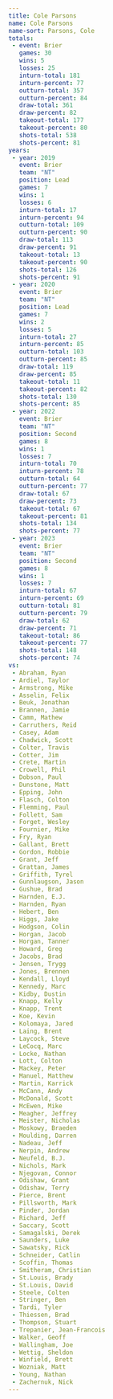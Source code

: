 ```yaml
---
title: Cole Parsons
name: Cole Parsons
name-sort: Parsons, Cole
totals:
 - event: Brier
   games: 30
   wins: 5
   losses: 25
   inturn-total: 181
   inturn-percent: 77
   outturn-total: 357
   outturn-percent: 84
   draw-total: 361
   draw-percent: 82
   takeout-total: 177
   takeout-percent: 80
   shots-total: 538
   shots-percent: 81
years:
 - year: 2019
   event: Brier
   team: "NT"
   position: Lead
   games: 7
   wins: 1
   losses: 6
   inturn-total: 17
   inturn-percent: 94
   outturn-total: 109
   outturn-percent: 90
   draw-total: 113
   draw-percent: 91
   takeout-total: 13
   takeout-percent: 90
   shots-total: 126
   shots-percent: 91
 - year: 2020
   event: Brier
   team: "NT"
   position: Lead
   games: 7
   wins: 2
   losses: 5
   inturn-total: 27
   inturn-percent: 85
   outturn-total: 103
   outturn-percent: 85
   draw-total: 119
   draw-percent: 85
   takeout-total: 11
   takeout-percent: 82
   shots-total: 130
   shots-percent: 85
 - year: 2022
   event: Brier
   team: "NT"
   position: Second
   games: 8
   wins: 1
   losses: 7
   inturn-total: 70
   inturn-percent: 78
   outturn-total: 64
   outturn-percent: 77
   draw-total: 67
   draw-percent: 73
   takeout-total: 67
   takeout-percent: 81
   shots-total: 134
   shots-percent: 77
 - year: 2023
   event: Brier
   team: "NT"
   position: Second
   games: 8
   wins: 1
   losses: 7
   inturn-total: 67
   inturn-percent: 69
   outturn-total: 81
   outturn-percent: 79
   draw-total: 62
   draw-percent: 71
   takeout-total: 86
   takeout-percent: 77
   shots-total: 148
   shots-percent: 74
vs:
 - Abraham, Ryan
 - Ardiel, Taylor
 - Armstrong, Mike
 - Asselin, Felix
 - Beuk, Jonathan
 - Brannen, Jamie
 - Camm, Mathew
 - Carruthers, Reid
 - Casey, Adam
 - Chadwick, Scott
 - Colter, Travis
 - Cotter, Jim
 - Crete, Martin
 - Crowell, Phil
 - Dobson, Paul
 - Dunstone, Matt
 - Epping, John
 - Flasch, Colton
 - Flemming, Paul
 - Follett, Sam
 - Forget, Wesley
 - Fournier, Mike
 - Fry, Ryan
 - Gallant, Brett
 - Gordon, Robbie
 - Grant, Jeff
 - Grattan, James
 - Griffith, Tyrel
 - Gunnlaugson, Jason
 - Gushue, Brad
 - Harnden, E.J.
 - Harnden, Ryan
 - Hebert, Ben
 - Higgs, Jake
 - Hodgson, Colin
 - Horgan, Jacob
 - Horgan, Tanner
 - Howard, Greg
 - Jacobs, Brad
 - Jensen, Trygg
 - Jones, Brennen
 - Kendall, Lloyd
 - Kennedy, Marc
 - Kidby, Dustin
 - Knapp, Kelly
 - Knapp, Trent
 - Koe, Kevin
 - Kolomaya, Jared
 - Laing, Brent
 - Laycock, Steve
 - LeCocq, Marc
 - Locke, Nathan
 - Lott, Colton
 - Mackey, Peter
 - Manuel, Matthew
 - Martin, Karrick
 - McCann, Andy
 - McDonald, Scott
 - McEwen, Mike
 - Meagher, Jeffrey
 - Meister, Nicholas
 - Moskowy, Braeden
 - Moulding, Darren
 - Nadeau, Jeff
 - Nerpin, Andrew
 - Neufeld, B.J.
 - Nichols, Mark
 - Njegovan, Connor
 - Odishaw, Grant
 - Odishaw, Terry
 - Pierce, Brent
 - Pillsworth, Mark
 - Pinder, Jordan
 - Richard, Jeff
 - Saccary, Scott
 - Samagalski, Derek
 - Saunders, Luke
 - Sawatsky, Rick
 - Schneider, Catlin
 - Scoffin, Thomas
 - Smitheram, Christian
 - St.Louis, Brady
 - St.Louis, David
 - Steele, Colten
 - Stringer, Ben
 - Tardi, Tyler
 - Thiessen, Brad
 - Thompson, Stuart
 - Trepanier, Jean-Francois
 - Walker, Geoff
 - Wallingham, Joe
 - Wettig, Sheldon
 - Winfield, Brett
 - Wozniak, Matt
 - Young, Nathan
 - Zachernuk, Nick
---
```

